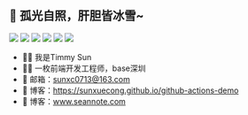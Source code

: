 ## 💯 孤光自照，肝胆皆冰雪~

<p align='left'>
  <img src="https://img.shields.io/badge/-JavaScript-f6da1c?style=flat-square&logo=javascript&logoColor=white"/>
  <img src="https://img.shields.io/badge/-TypeScript-2b6dbf?style=flat-square&logo=typescript&logoColor=white"/>
  <img src="https://img.shields.io/badge/-Vue-46b882?style=flat-square&logo=vue.js&logoColor=white"/>
  <img src="https://img.shields.io/badge/-react-4088a9?style=flat-square&logo=nginx&logoColor=white"/>
  <img src="https://img.shields.io/badge/-Nest.js-3C873A?style=flat-square&logo=Node.js&logoColor=white"/>
  <img src="https://img.shields.io/badge/-Nginx-408e43?style=flat-square&logo=nginx&logoColor=white"/>
</p>




- 🤦‍♂️ 我是Timmy Sun
- 🧑‍💻 一枚前端开发工程师，base深圳
- 📧 邮箱：sunxc0713@163.com
- 🔗 博客：https://sunxuecong.github.io/github-actions-demo
- 🔗 博客：www.seannote.com

 



